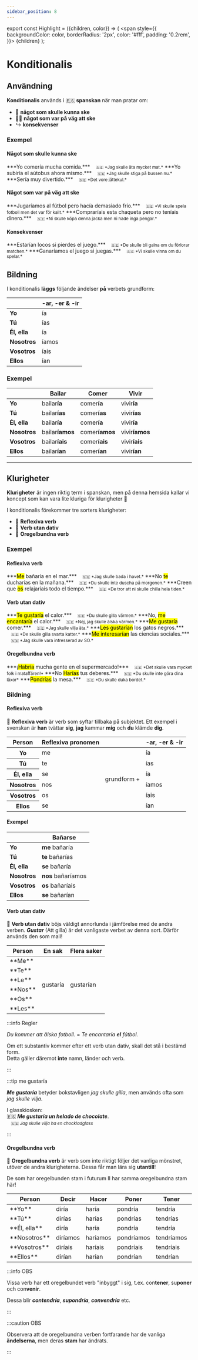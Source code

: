 ```yaml
---
sidebar_position: 8
---
```


export const Highlight = ({children, color}) => (
  <span
    style={{
      backgroundColor: color,
      borderRadius: '2px',
      color: '#fff',
      padding: '0.2rem',
    }}>
    {children}
  </span>
);

# <Highlight color="var(--highlight)">Konditionalis</Highlight>

## <Highlight color="#ff4802">Användning</Highlight>

**Konditionalis** används i 🇪🇸 **spanskan** när man pratar om:

- 🤔 **något som skulle kunna ske**
- 🙅‍♂️ **något som var på väg att ske**
- ↪️ **konsekvenser**

### <Highlight color="#ff4802">Exempel</Highlight>

#### <Highlight color="#ff4802">Något som skulle kunna ske</Highlight>
 
<div class="custom-quote">  
***Yo comería mucha comida.***   
&nbsp;&nbsp;&nbsp;<small>🇸🇪 *Jag skulle äta mycket mat.*</small>    
***Yo subiría el aútobus ahora mismo.***   
&nbsp;&nbsp;&nbsp;<small>🇸🇪 *Jag skulle stiga på bussen nu.*</small>  
***Sería muy divertido.***   
&nbsp;&nbsp;&nbsp;<small>🇸🇪 *Det vore jättekul.*</small>  
</div>

#### <Highlight color="#ff4802">Något som var på väg att ske</Highlight>
 
<div class="custom-quote">  
***Jugaríamos al fútbol pero hacía demasiado frío.***   
&nbsp;&nbsp;&nbsp;<small>🇸🇪 *Vi skulle spela fotboll men det var för kallt.*</small>    
***Compraríais esta chaqueta pero no teníais dinero.***    
&nbsp;&nbsp;&nbsp;<small>🇸🇪 *Ni skulle köpa denna jacka men ni hade inga pengar.*</small>    
</div>

#### <Highlight color="#ff4802">Konsekvenser</Highlight>
 
<div class="custom-quote">  
***Estarían locos si pierdes el juego.***   
&nbsp;&nbsp;&nbsp;<small>🇸🇪 *De skulle bli galna om du förlorar matchen.*</small>    
***Ganaríamos el juego si juegas.***    
&nbsp;&nbsp;&nbsp;<small>🇸🇪 *Vi skulle vinna om du spelar.*</small>        
</div>

## <Highlight color="#ff4802">Bildning</Highlight>

I konditionalis **läggs** följande ändelser **på** verbets grundform:

|       | -ar, -er & -ir   | 
| ----- | ----- | 
| **Yo**    | ía    |   
| **Tú**    | ías    | 
| **Él, ella**    | ía     | 
| **Nosotros**    | íamos     | 
| **Vosotros**    | íais     |
| **Ellos**    | ían     | 

### <Highlight color="#ff4802">Exempel</Highlight>

|       | Bailar   | Comer   | Vivir   |
| ----- | ----- | ----- | ----- |
| **Yo**    | bailar**ía**     | comer**ía**     | vivir**ía**     |
| **Tú**    | bailar**ías**    | comer**ías**    | vivir**ías**    |
| **Él, ella**    | bailar**ía**     | comer**ía**     | vivir**ía**     |
| **Nosotros**    | bailar**íamos**     | comer**íamos**     | vivir**íamos**     |
| **Vosotros**    | bailar**íais**     | comer**íais**     | vivir**íais**     |
| **Ellos**    | bailar**ían**     | comer**ían**     | vivir**ían**     |

---

## <Highlight color="#ff4802">Klurigheter</Highlight>

**Klurigheter** är ingen riktig term i spanskan, men på denna hemsida kallar vi koncept som kan vara lite kluriga för klurigheter 🥸

I konditionalis förekommer tre sorters klurigheter:

- 🦺 **Reflexiva verb**
- 💩 **Verb utan dativ**
- 🖕 **Oregelbundna verb**

### <Highlight color="#ff4802">Exempel</Highlight>

#### <Highlight color="#ff4802">Reflexiva verb</Highlight>
 
<div class="custom-quote">  
<p>
***<mark>Me</mark> bañaría en el mar.***   
&nbsp;&nbsp;&nbsp;<small>🇸🇪 *Jag skulle bada i havet.*</small>    
***No <mark>te</mark> ducharías en la mañana.***   
&nbsp;&nbsp;&nbsp;<small>🇸🇪 *Du skulle inte duscha på morgonen.*</small>    
***Creen que <mark>os</mark> relajaríais todo el tiempo.***   
&nbsp;&nbsp;&nbsp;<small>🇸🇪 *De tror att ni skulle chilla hela tiden.*</small> 
</p>
</div>

#### <Highlight color="#ff4802">Verb utan dativ</Highlight>
 
<div class="custom-quote">  
<p>
***<mark>Te gustaría</mark> el calor.***   
&nbsp;&nbsp;&nbsp;<small>🇸🇪 *Du skulle gilla värmen.*</small>    
***No, <mark>me encantaría</mark> el calor.***   
&nbsp;&nbsp;&nbsp;<small>🇸🇪 *Nej, jag skulle älska värmen.*</small>   
***<mark>Me gustaría</mark> comer.***   
&nbsp;&nbsp;&nbsp;<small>🇸🇪 *Jag skulle vilja äta.*</small>      
***<mark>Les gustarían</mark> los gatos negros.***   
&nbsp;&nbsp;&nbsp;<small>🇸🇪 *De skulle gilla svarta katter.*</small>    
***<mark>Me interesarían</mark> las ciencias sociales.***   
&nbsp;&nbsp;&nbsp;<small>🇸🇪 *Jag skulle vara intresserad av SO.*</small>
</p>
</div>

#### <Highlight color="#ff4802">Oregelbundna verb</Highlight>
 
<div class="custom-quote">  
<p>
***¡<mark>Habría</mark> mucha gente en el supermercado!***   
&nbsp;&nbsp;&nbsp;<small>🇸🇪 *Det skulle vara mycket folk i mataffären!*</small>    
***No <mark>Harías</mark> tus deberes.***   
&nbsp;&nbsp;&nbsp;<small>🇸🇪 *Du skulle inte göra dina läxor*</small>    
***<mark>Pondrías</mark> la mesa.***   
&nbsp;&nbsp;&nbsp;<small>🇸🇪 *Du skulle duka bordet.*</small>    
</p>
</div>

### <Highlight color="#ff4802">Bildning</Highlight>

#### <Highlight color="#ff4802">Reflexiva verb</Highlight>

🦺 **Reflexiva verb** är verb som syftar tillbaka på subjektet. Ett exempel i svenskan är **han** tvättar **sig**, **jag** kammar **mig** och **du** klämde **dig**. 

<table>
  <thead>
    <tr>
      <th> Person</th>
      <th> Reflexiva pronomen</th>
      <th> </th>
      <th> -ar, -er & -ir</th>
    </tr>
  </thead>
  <tbody>
    <tr>
      <th> Yo</th>
      <td> me</td>
      <td rowspan="6">grundform +</td>
      <td> ía</td>
    </tr>
    <tr>
      <th> Tú</th>
      <td> te</td>
      <td> ías</td>
    </tr>
    <tr>
      <th> Él, ella</th>
      <td> se</td>
      <td> ía</td>
    </tr>
    <tr>
      <th> Nosotros</th>
      <td> nos</td>
      <td> íamos</td>
    </tr>
    <tr>
      <th> Vosotros</th>
      <td> os</td>
      <td> íais</td>
    </tr>
    <tr>
      <th> Ellos</th>
      <td> se</td>
      <td> ían</td>
    </tr>
  </tbody>
</table>

#### <Highlight color="#ff4802">Exempel</Highlight>

|                  | Bañar**se**      | 
| ---------------- | ---------------- |
| **Yo**           | **me** bañaría      | 
| **Tú**           | **te** bañarías   |
| **Él, ella**     | **se** bañaría      |
| **Nosotros**     | **nos** bañaríamos  |   
| **Vosotros**     | **os** bañaríais |
| **Ellos**        | **se** bañarían  | 

#### <Highlight color="#ff4802">Verb utan dativ</Highlight>

💩 **Verb utan dativ** böjs väldigt annorlunda i jämförelse med de andra verben. ***Gustar*** (Att gilla) är det vanligaste verbet av denna sort. Därför används den som mall!

<table>
  <thead>
    <tr>
      <th> Person</th>
      <th> En sak</th>
      <th> Flera saker</th>
    </tr>
  </thead>
  <tbody>
    <tr>
      <td>**Me**</td>
      <td rowspan="6">gustaría</td>
      <td rowspan="6">gustarían</td>
    </tr>
    <tr>
      <td>**Te**</td>
    </tr>
    <tr>
      <td>**Le**</td>
    </tr>
    <tr>
      <td>**Nos**</td>
    </tr>
    <tr>
      <td>**Os**</td>
    </tr>
    <tr>
      <td>**Les**</td>
    </tr>
  </tbody>
</table>

:::info Regler

*Du kommer att älska fotboll.* = *Te encantaría **el** fútbol.*

Om ett substantiv kommer efter ett verb utan dativ, skall det stå i bestämd form.     
Detta gäller däremot **inte** namn, länder och verb.

:::

:::tip me gustaría

***Me gustaría*** betyder bokstavligen *jag skulle gilla*, men används ofta som *jag skulle vilja*. 

I glasskiosken:    
🇪🇸 ***Me gustaría un helado de chocolate***.    
&nbsp;&nbsp;&nbsp;<small>🇸🇪 *Jag skulle vilja ha en chockladglass*</small>

:::

#### <Highlight color="#ff4802">Oregelbundna verb</Highlight>

🖕 **Oregelbundna verb** är verb som inte riktigt följer det vanliga mönstret, utöver de andra klurigheterna. Dessa får man lära sig **utantill**! 

De som har oregelbunden stam i futurum II har samma oregelbundna stam här!

<table>
  <thead>
    <tr>
      <th> Person</th>
      <th> Decir</th>
      <th> Hacer</th>
      <th> Poner</th>
      <th> Tener</th>
      <th> Venir</th>
      <th> Saber</th>
      <th> Haber</th>
      <th> Salir</th>
      <th> Valer</th>
      <th> Poder</th>
      <th> Querer</th>
      <th> Caber</th>
      <th> Oír</th>
    </tr>
  </thead>
  <tbody>
    <tr>
      <td>**Yo**</td>
      <td><span style={{color: 'red'}}>diría</span></td>
      <td><span style={{color: 'red'}}>haría</span></td>
      <td><span style={{color: 'red'}}>pondría</span></td>
      <td><span style={{color: 'red'}}>tendría</span></td>
      <td><span style={{color: 'red'}}>vendría</span></td>
      <td><span style={{color: 'red'}}>sabría</span></td>
      <td><span style={{color: 'red'}}>habría</span></td>
      <td><span style={{color: 'red'}}>saldría</span></td>
      <td><span style={{color: 'red'}}>valdría</span></td>
      <td><span style={{color: 'red'}}>podría</span></td>
      <td><span style={{color: 'red'}}>querría</span></td>
      <td><span style={{color: 'red'}}>cabría</span></td>
      <td><span style={{color: 'red'}}>oiría</span></td>
    </tr>
    <tr>
      <td>**Tú**</td>
      <td><span style={{color: 'red'}}>dirías</span></td>
      <td><span style={{color: 'red'}}>harías</span></td>
      <td><span style={{color: 'red'}}>pondrías</span></td>
      <td><span style={{color: 'red'}}>tendrías</span></td>
      <td><span style={{color: 'red'}}>vendrías</span></td>
      <td><span style={{color: 'red'}}>sabrías</span></td>
      <td><span style={{color: 'red'}}>habrías</span></td>
      <td><span style={{color: 'red'}}>saldrías</span></td>
      <td><span style={{color: 'red'}}>valdrías</span></td>
      <td><span style={{color: 'red'}}>podrías</span></td>
      <td><span style={{color: 'red'}}>querrías</span></td>
      <td><span style={{color: 'red'}}>cabrías</span></td>
      <td><span style={{color: 'red'}}>oirías</span></td>
    </tr>
    <tr>
      <td>**Él, ella**</td>
      <td><span style={{color: 'red'}}>diría</span></td>
      <td><span style={{color: 'red'}}>haría</span></td>
      <td><span style={{color: 'red'}}>pondría</span></td>
      <td><span style={{color: 'red'}}>tendría</span></td>
      <td><span style={{color: 'red'}}>vendría</span></td>
      <td><span style={{color: 'red'}}>sabría</span></td>
      <td><span style={{color: 'red'}}>habría</span></td>
      <td><span style={{color: 'red'}}>saldría</span></td>
      <td><span style={{color: 'red'}}>valdría</span></td>
      <td><span style={{color: 'red'}}>podría</span></td>
      <td><span style={{color: 'red'}}>querría</span></td>
      <td><span style={{color: 'red'}}>cabría</span></td>
      <td><span style={{color: 'red'}}>oiría</span></td>
    </tr>
    <tr>
      <td>**Nosotros**</td>
      <td><span style={{color: 'red'}}>diríamos</span></td>
      <td><span style={{color: 'red'}}>haríamos</span></td>
      <td><span style={{color: 'red'}}>pondríamos</span></td>
      <td><span style={{color: 'red'}}>tendríamos</span></td>
      <td><span style={{color: 'red'}}>vendríamos</span></td>
      <td><span style={{color: 'red'}}>sabríamos</span></td>
      <td><span style={{color: 'red'}}>habríamos</span></td>
      <td><span style={{color: 'red'}}>saldríamos</span></td>
      <td><span style={{color: 'red'}}>valdríamos</span></td>
      <td><span style={{color: 'red'}}>podríamos</span></td>
      <td><span style={{color: 'red'}}>querríamos</span></td>
      <td><span style={{color: 'red'}}>cabríamos</span></td>
      <td><span style={{color: 'red'}}>oiríamos</span></td>
    </tr>
    <tr>
      <td>**Vosotros**</td>
      <td><span style={{color: 'red'}}>diríais</span></td>
      <td><span style={{color: 'red'}}>haríais</span></td>
      <td><span style={{color: 'red'}}>pondríais</span></td>
      <td><span style={{color: 'red'}}>tendríais</span></td>
      <td><span style={{color: 'red'}}>vendríais</span></td>
      <td><span style={{color: 'red'}}>sabríais</span></td>
      <td><span style={{color: 'red'}}>habríais</span></td>
      <td><span style={{color: 'red'}}>saldríais</span></td>
      <td><span style={{color: 'red'}}>valdríais</span></td>
      <td><span style={{color: 'red'}}>podríais</span></td>
      <td><span style={{color: 'red'}}>querríais</span></td>
      <td><span style={{color: 'red'}}>cabríais</span></td>
      <td><span style={{color: 'red'}}>oiríais</span></td>
    </tr>
    <tr>
      <td>**Ellos**</td>
      <td><span style={{color: 'red'}}>dirían</span></td>
      <td><span style={{color: 'red'}}>harían</span></td>
      <td><span style={{color: 'red'}}>pondrían</span></td>
      <td><span style={{color: 'red'}}>tendrían</span></td>
      <td><span style={{color: 'red'}}>vendrían</span></td>
      <td><span style={{color: 'red'}}>sabrían</span></td>
      <td><span style={{color: 'red'}}>habrían</span></td>
      <td><span style={{color: 'red'}}>saldrían</span></td>
      <td><span style={{color: 'red'}}>valdrían</span></td>
      <td><span style={{color: 'red'}}>podrían</span></td>
      <td><span style={{color: 'red'}}>querrían</span></td>
      <td><span style={{color: 'red'}}>cabrían</span></td>
      <td><span style={{color: 'red'}}>oirían</span></td>
    </tr>
  </tbody>
</table>

:::info OBS

Vissa verb har ett oregelbundet verb "inbyggt" i sig, t.ex. con**tener**, su**poner** och con**venir**.

Dessa blir ***contendría***, ***supondría***, ***convendría*** etc.

:::

:::caution OBS

Observera att de oregelbundna verben fortfarande har de vanliga **ändelserna**, men deras **stam** har ändrats.

:::

